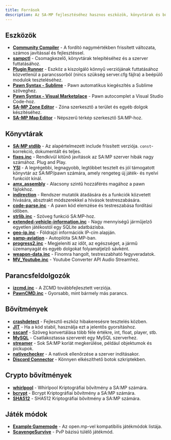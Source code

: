 ```yaml
---
title: Források
description: Az SA-MP fejlesztéséhez hasznos eszközök, könyvtárak és bővítmények listája.
---
```


## Eszközök

- **[Community Compiler](https://github.com/pawn-lang/compiler/)** - A fordító nagymértékben frissített változata, számos javítással és fejlesztéssel.
- **[sampctl](http://sampctl.com/)** - Csomagkezelő, könyvtárak telepítéséhez és a szerver futtatásához.
- **[Plugin Runner](https://github.com/Zeex/samp-plugin-runner/)** - Eszköz a kiszolgáló könnyű verziójának futtatásához közvetlenül a parancssorból (nincs szükség server.cfg fájlra) a beépülő modulok teszteléséhez.
- **[Pawn Syntax - Sublime](https://packagecontrol.io/packages/Pawn%20syntax/)** - Pawn automatikus kiegészítés a Sublime szöveghez.
- **[Pawn Syntax - Visual Marketplace](https://marketplace.visualstudio.com/items?itemName=southclaws.vscode-pawn/)** - Pawn autocomplet a Visual Studio Code-hoz.
- **[SA-MP Zone Editor](https://bitbucket.org/Grimrandomer/samp-zone-editor/downloads/)** - Zóna szerkesztő a terület és egyéb dolgok készítéséhez.
- **[SA-MP Map Editor](https://github.com/openmultiplayer/archive/raw/master/tools/Map%20Editor.zip)** - Népszerű térkép szerkesztő SA:MP-hoz.

## Könyvtárak

- **[SA:MP stdlib](https://github.com/pawn-lang/samp-stdlib/)** - Az alapértelmezett include frissített verziója. `const`-korrekció, dokumentált és teljes.
- **[fixes.inc](https://github.com/pawn-lang/sa-mp-fixes/)** - Rendkívül kitűnő javítások az SA:MP szerver hibák nagy számához. Plug and Play.
- **[YSI](https://github.com/pawn-lang/YSI-Includes/)** - A legrégebbi, legnagyobb, legtöbbet tesztelt és jól támogatott könyvtár az SA:MP/pawn számára, amely rengeteg új játék- és nyelvi funkciót kínál.
- **[amx_assembly](https://github.com/Zeex/amx_assembly/)** - Alacsony szintű hozzáférés magához a pawn fájlokhoz.
- **[indirection](https://github.com/Y-Less/indirection/)** - Rendszer mutatók átadására és a funkciók közvetett hívására, absztrakt módszerekkel a hívások testreszabására.
- **[code-parse.inc](https://github.com/Y-Less/code-parse.inc/)** - A pawn kód elemzése és testreszabása fordítási időben.
- **[strlib.inc](https://github.com/oscar-broman/strlib/)** - Szöveg funkció SA:MP-hoz.
- **[extended-vehicle-information.inc](https://github.com/Vince0789/sa-mp-extended-vehicle-information/)** - Nagy mennyiségű járműjelző egyetlen játékostól egy SQLite adatbázisba.
- **[geo-ip.inc](https://github.com/Southclaws/SAMP-geoip/)** - Földrajzi információk IP-cím alapján.
- **[samp-aviation](https://github.com/Southclaws/samp-aviation/)** - Autopilóta SA:MP-ban.
- **[progress2.inc](https://github.com/Southclaws/progress2/)** - Megjeleníti az időt, az egészséget, a jármű üzemanyagát és egyéb dolgokat folyamatjelző sávként.
- **[weapon-data.inc](https://github.com/Southclaws/samp-weapon-dat/)** - Finomra hangolt, testreszabható fegyveradatok.
- **[MV_Youtube.inc](https://github.com/MichaelBelgium/MV_Youtube)** - Youtube Converter API Audio Streamhez.

## Parancsfeldolgozók

- **[izcmd.inc](https://github.com/YashasSamaga/I-ZCMD/)** - A ZCMD továbbfejlesztett verziója.
- **[PawnCMD.inc](https://github.com/katursis/Pawn.CMD/)** - Gyorsabb, mint bármely más parancs.

## Bővítmények

- **[crashdetect](https://github.com/Zeex/samp-plugin-crashdetect/)** - Fejlesztő eszköz hibakeresésre tesztelés közben.
- **[JIT](https://github.com/Zeex/samp-plugin-jit/)** - Ha a kód stabil, használja ezt a jelentős gyorsításhoz.
- **[sscanf](https://github.com/Y-Less/sscanf/)** - Szöveg konvertálása több féle értékre, int, float, player, stb.
- **[MySQL](https://github.com/pBlueG/SA-MP-MySQL/)** - Csatlakoztassa szerverét egy MySQL szerverhez.
- **[streamer](https://github.com/samp-incognito/samp-streamer-plugin/)** - Sok SA:MP korlát megkerülése, például objektumok és pickupok.
- **[nativechecker](https://github.com/openmultiplayer/archive/raw/master/plugins/nativechecker.zip)** - A nativok ellenőrzése a szerver indításakor.
- **[Discord Connector](https://github.com/maddinat0r/samp-discord-connector)** - Könnyen elkészíthető botok szkriptekben.

## Crypto bővítmények

- **[whirlpool](https://github.com/Southclaws/samp-whirlpool/)** - Whirlpool Kriptográfiai bővítmény a SA:MP számára.
- **[bcrypt](https://github.com/LassiR/bcrypt-samp/)** - Bcrypt Kriptográfiai bővítmény a SA:MP számára.
- **[SHA512](https://github.com/openmultiplayer/archive/raw/master/plugins/SHA512.zip)** - SHA512 Kriptográfiai bővítmény a SA:MP számára.

## Játék módok

- **[Example Gamemode](https://github.com/openmultiplayer/example-gamemodes)** - Az open.mp-vel kompatibilis játékmódok listája.
- **[ScavengeSurvive](https://github.com/Southclaws/ScavengeSurvive)** - PvP bázisú túlélő játékmód.